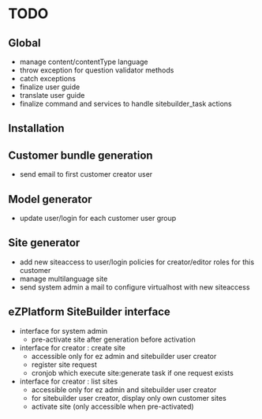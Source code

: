 # TODO

## Global

* manage content/contentType language
* throw exception for question validator methods
* catch exceptions
* finalize user guide
* translate user guide
* finalize command and services to handle sitebuilder_task actions

## Installation

## Customer bundle generation 

* send email to first customer creator user

## Model generator

* update user/login for each customer user group

## Site generator

* add new siteaccess to user/login policies for creator/editor roles for this customer
* manage multilanguage site
* send system admin a mail to configure virtualhost with new siteaccess

## eZPlatform  SiteBuilder interface

* interface for system admin 
  * pre-activate site after generation before activation
* interface for creator : create site
  * accessible only for ez admin and sitebuilder user creator
  * register site request
  * cronjob which execute site:generate task if one request exists
* interface for creator : list sites
  * accessible only for ez admin and sitebuilder user creator
  * for sitebuilder user creator, display only own customer sites
  * activate site (only accessible when pre-activated)



